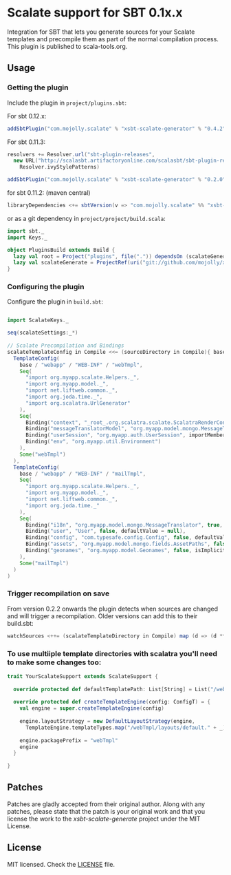 # Scalate support for SBT 0.1x.x
 
Integration for SBT that lets you generate sources for your Scalate templates and precompile them as part of the normal compilation process. This plugin is published to scala-tools.org.
 
## Usage

### Getting the plugin

Include the plugin in `project/plugins.sbt`:

For sbt 0.12.x:

```scala
addSbtPlugin("com.mojolly.scalate" % "xsbt-scalate-generator" % "0.4.2")
```

For sbt 0.11.3:

```scala
resolvers += Resolver.url("sbt-plugin-releases",
  new URL("http://scalasbt.artifactoryonline.com/scalasbt/sbt-plugin-releases/"))(
    Resolver.ivyStylePatterns)

addSbtPlugin("com.mojolly.scalate" % "xsbt-scalate-generator" % "0.2.0")
```

for sbt 0.11.2: (maven central)

```scala
libraryDependencies <+= sbtVersion(v => "com.mojolly.scalate" %% "xsbt-scalate-generator" % (v + "-0.1.6"))
```

or as a git dependency in `project/project/build.scala`:

```scala
import sbt._
import Keys._

object PluginsBuild extends Build {
  lazy val root = Project("plugins", file(".")) dependsOn (scalateGenerate) settings (scalacOptions += "-deprecation")
  lazy val scalateGenerate = ProjectRef(uri("git://github.com/mojolly/xsbt-scalate-generate.git"), "xsbt-scalate-generator")
}
```

### Configuring the plugin

Configure the plugin in `build.sbt`:

```scala

import ScalateKeys._

seq(scalateSettings:_*)
      
// Scalate Precompilation and Bindings
scalateTemplateConfig in Compile <<= (sourceDirectory in Compile){ base =>
  TemplateConfig(
    base / "webapp" / "WEB-INF" / "webTmpl",
    Seq(
      "import org.myapp.scalate.Helpers._",
      "import org.myapp.model._",
      "import net.liftweb.common._",
      "import org.joda.time._",
      "import org.scalatra.UrlGenerator"
    ),
    Seq(
      Binding("context", "_root_.org.scalatra.scalate.ScalatraRenderContext", importMembers = true, isImplicit = true),
      Binding("messageTranslatorModel", "org.myapp.model.mongo.MessageTranslator", importMembers = true, isImplicit = true, defaultValue = null),
      Binding("userSession", "org.myapp.auth.UserSession", importMembers = true, defaultValue = null),
      Binding("env", "org.myapp.util.Environment")
    ),
    Some("webTmpl")
  ),
  TemplateConfig(
    base / "webapp" / "WEB-INF" / "mailTmpl",
    Seq(
      "import org.myapp.scalate.Helpers._",
      "import org.myapp.model._",
      "import net.liftweb.common._",
      "import org.joda.time._"
    ),
    Seq(
      Binding("i18n", "org.myapp.model.mongo.MessageTranslator", true, isImplicit = true, defaultValue = null),
      Binding("user", "User", false, defaultValue = null),
      Binding("config", "com.typesafe.config.Config", false, defaultValue = null),
      Binding("assets", "org.myapp.model.mongo.fields.AssetPaths", false, isImplicit = true, defaultValue = null),
      Binding("geonames", "org.myapp.model.Geonames", false, isImplicit = true, defaultValue = null)
    ),
    Some("mailTmpl")
  )
)

```

### Trigger recompilation on save

From version 0.2.2 onwards the plugin detects when sources are changed and will trigger a recompilation.
Older versions can add this to their build.sbt:

```scala
watchSources <++= (scalateTemplateDirectory in Compile) map (d => (d ** "*").get)
```

### To use multiiple template directories with scalatra you'll need to make some changes too: 

```scala
trait YourScalateSupport extends ScalateSupport {
 
  override protected def defaultTemplatePath: List[String] = List("/webTmpl/views")
 
  override protected def createTemplateEngine(config: ConfigT) = {
    val engine = super.createTemplateEngine(config)
 
    engine.layoutStrategy = new DefaultLayoutStrategy(engine,
      TemplateEngine.templateTypes.map("/webTmpl/layouts/default." + _): _*)
 
    engine.packagePrefix = "webTmpl"
    engine
  }
 
}
```


## Patches

Patches are gladly accepted from their original author. Along with any patches, please state that the patch is your original work and that you license the work to the *xsbt-scalate-generate* project under the MIT License.
 
## License
 
MIT licensed. Check the [LICENSE](https://raw.github.com/backchatio/xsbt-scalate-generate/master/LICENSE) file.
